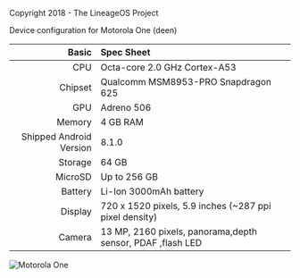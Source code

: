 Copyright 2018 - The LineageOS Project

Device configuration for Motorola One (deen)

Basic   | Spec Sheet
-------:|:-------------------------
CPU     | Octa-core 2.0 GHz Cortex-A53
Chipset | Qualcomm MSM8953-PRO Snapdragon 625
GPU     | Adreno 506
Memory  | 4 GB RAM
Shipped Android Version | 8.1.0
Storage | 64 GB
MicroSD | Up to 256 GB
Battery | Li-Ion 3000mAh battery
Display | 720 x 1520 pixels, 5.9 inches (~287 ppi pixel density)
Camera  | 13 MP, 2160 pixels, panorama,depth sensor, PDAF ,flash LED

![Motorola One](https://cdn2.gsmarena.com/vv/pics/motorola/motorola-one-02.jpg "Motorola One")
